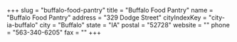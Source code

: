 +++
slug = "buffalo-food-pantry"
title = "Buffalo Food Pantry"
name = "Buffalo Food Pantry"
address = "329 Dodge Street"
cityIndexKey = "city-ia-buffalo"
city = "Buffalo"
state = "IA"
postal = "52728"
website = ""
phone = "563-340-6205"
fax = ""
+++
